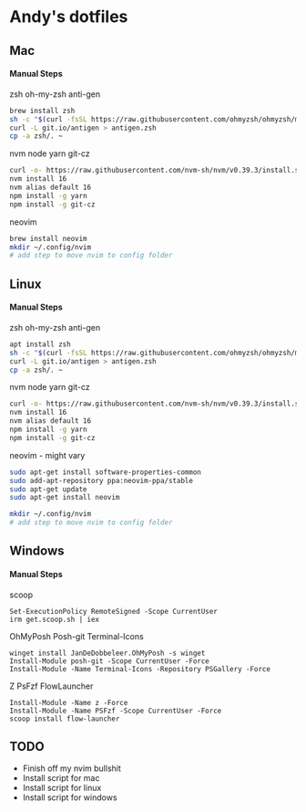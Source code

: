 # Andy's dotfiles

## Mac
#### Manual Steps
zsh oh-my-zsh anti-gen
```sh
brew install zsh
sh -c "$(curl -fsSL https://raw.githubusercontent.com/ohmyzsh/ohmyzsh/master/tools/install.sh)"
curl -L git.io/antigen > antigen.zsh
cp -a zsh/. ~
```

nvm node yarn git-cz
```sh
curl -o- https://raw.githubusercontent.com/nvm-sh/nvm/v0.39.3/install.sh | bash
nvm install 16
nvm alias default 16
npm install -g yarn
npm install -g git-cz
```

neovim
```sh
brew install neovim
mkdir ~/.config/nvim
# add step to move nvim to config folder
```

## Linux
#### Manual Steps
zsh oh-my-zsh anti-gen
```sh
apt install zsh 
sh -c "$(curl -fsSL https://raw.githubusercontent.com/ohmyzsh/ohmyzsh/master/tools/install.sh)"
curl -L git.io/antigen > antigen.zsh
cp -a zsh/. ~
```

nvm node yarn git-cz
```sh
curl -o- https://raw.githubusercontent.com/nvm-sh/nvm/v0.39.3/install.sh | bash
nvm install 16
nvm alias default 16
npm install -g yarn
npm install -g git-cz
```

neovim - might vary
```sh
sudo apt-get install software-properties-common
sudo add-apt-repository ppa:neovim-ppa/stable
sudo apt-get update
sudo apt-get install neovim

mkdir ~/.config/nvim
# add step to move nvim to config folder
```

## Windows
#### Manual Steps
scoop
```pwsh
Set-ExecutionPolicy RemoteSigned -Scope CurrentUser
irm get.scoop.sh | iex
```

OhMyPosh Posh-git Terminal-Icons
```pwsh
winget install JanDeDobbeleer.OhMyPosh -s winget
Install-Module posh-git -Scope CurrentUser -Force
Install-Module -Name Terminal-Icons -Repository PSGallery -Force
```

Z PsFzf FlowLauncher
```pwsh
Install-Module -Name z -Force
Install-Module -Name PSFzf -Scope CurrentUser -Force
scoop install flow-launcher
```

## TODO
- Finish off my nvim bullshit
- Install script for mac 
- Install script for linux
- Install script for windows
